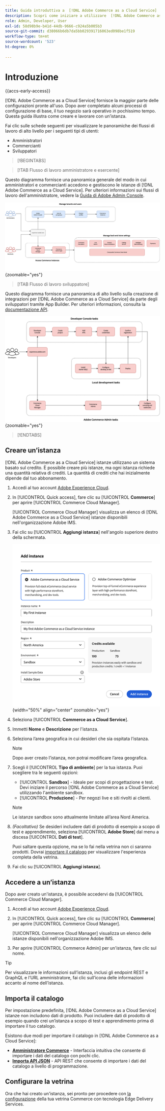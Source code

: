 ```yaml
---
title: Guida introduttiva a  [!DNL Adobe Commerce as a Cloud Service]
description: Scopri come iniziare a utilizzare  [!DNL Adobe Commerce as a Cloud Service].
role: Admin, Developer, User
exl-id: 58d98b9e-b41d-44db-9666-c924a5b005b3
source-git-commit: d38066b6db7da5bb029391716063ed098be1f519
workflow-type: tm+mt
source-wordcount: '523'
ht-degree: 0%

---
```


# Introduzione

{{accs-early-access}}

[!DNL Adobe Commerce as a Cloud Service] fornisce la maggior parte delle configurazioni pronte all&#39;uso. Dopo aver completato alcuni processi di configurazione di base, il tuo negozio sarà operativo in pochissimo tempo. Questa guida illustra come creare e lavorare con un’istanza.

Fai clic sulle schede seguenti per visualizzare le panoramiche dei flussi di lavoro di alto livello per i seguenti tipi di utenti:

* Amministratori
* Commercianti
* Sviluppatori

>[!BEGINTABS]

>[!TAB Flusso di lavoro amministratore e esercente]

Questo diagramma fornisce una panoramica generale del modo in cui amministratori e commercianti accedono e gestiscono le istanze di [!DNL Adobe Commerce as a Cloud Service]. Per ulteriori informazioni sui flussi di lavoro dell&#39;amministratore, vedere la [Guida di Adobe Admin Console](https://helpx.adobe.com/enterprise/admin-guide.html).

![[!DNL Adobe Commerce as a Cloud Service] diagramma flusso esercente](./assets/merchant-flow.svg){zoomable="yes"}

>[!TAB Flusso di lavoro sviluppatore]

Questo diagramma fornisce una panoramica di alto livello sulla creazione di integrazioni per [!DNL Adobe Commerce as a Cloud Service] da parte degli sviluppatori tramite App Builder. Per ulteriori informazioni, consulta la [documentazione API](https://developer.adobe.com/commerce/services/cloud/).

![[!DNL Adobe Commerce as a Cloud Service] diagramma di flusso per sviluppatori](./assets/developer-flow.svg){zoomable="yes"}

>[!ENDTABS]

## Creare un’istanza

[!DNL Adobe Commerce as a Cloud Service] istanze utilizzano un sistema basato sul credito. È possibile creare più istanze, ma ogni istanza richiede una quantità relativa di crediti. La quantità di crediti che hai inizialmente dipende dal tuo abbonamento.

1. Accedi al tuo account [Adobe Experience Cloud](https://experience-stage.adobe.com/).

1. In [!UICONTROL Quick access], fare clic su [!UICONTROL **Commerce**] per aprire [!UICONTROL Commerce Cloud Manager].

   [!UICONTROL Commerce Cloud Manager] visualizza un elenco di [!DNL Adobe Commerce as a Cloud Service] istanze disponibili nell&#39;organizzazione Adobe IMS.

1. Fai clic su [!UICONTROL **Aggiungi istanza**] nell&#39;angolo superiore destro della schermata.

   ![Crea istanza](./assets/create-instance.png){width="50%" align="center" zoomable="yes"}

1. Seleziona [!UICONTROL **Commerce as a Cloud Service**].

1. Immetti **Nome** e **Descrizione** per l&#39;istanza.

1. Seleziona l’area geografica in cui desideri che sia ospitata l’istanza.

   >[!NOTE]
   >
   >Dopo aver creato l’istanza, non potrai modificare l’area geografica.

1. Scegli il [!UICONTROL **Tipo di ambiente**] per la tua istanza. Puoi scegliere tra le seguenti opzioni:

   * [!UICONTROL **Sandbox**] - Ideale per scopi di progettazione e test. Devi iniziare il percorso [!DNL Adobe Commerce as a Cloud Service] utilizzando l&#39;ambiente sandbox.
   * [!UICONTROL **Produzione**] - Per negozi live e siti rivolti ai clienti.

   >[!NOTE]
   >
   >Le istanze sandbox sono attualmente limitate all’area Nord America.

1. _(Facoltativo)_ Se desideri includere dati di prodotto di esempio a scopo di test e apprendimento, seleziona [!UICONTROL **Adobe Store**] dal menu a discesa [!UICONTROL **Dati di test**].

   Puoi saltare questa opzione, ma se lo fai nella vetrina non ci saranno prodotti. Dovrai [importare il catalogo](#import-your-catalog) per visualizzare l&#39;esperienza completa della vetrina.

1. Fai clic su [!UICONTROL **Aggiungi istanza**].

## Accedere a un’istanza

Dopo aver creato un&#39;istanza, è possibile accedervi da [!UICONTROL Commerce Cloud Manager].

1. Accedi al tuo account [Adobe Experience Cloud](https://experience.adobe.com/).

1. In [!UICONTROL Quick access], fare clic su [!UICONTROL **Commerce**] per aprire [!UICONTROL Commerce Cloud Manager].

   [!UICONTROL Commerce Cloud Manager] visualizza un elenco delle istanze disponibili nell&#39;organizzazione Adobe IMS.

1. Per aprire [!UICONTROL Commerce Admin] per un&#39;istanza, fare clic sul nome.

>[!TIP]
>
>Per visualizzare le informazioni sull’istanza, inclusi gli endpoint REST e GraphQL e l’URL amministratore, fai clic sull’icona delle informazioni accanto al nome dell’istanza.

## Importa il catalogo

Per impostazione predefinita, [!DNL Adobe Commerce as a Cloud Service] istanze non includono dati di prodotto. Puoi includere dati di prodotto di esempio quando crei un’istanza a scopo di test e apprendimento prima di importare il tuo catalogo.

Esistono due modi per importare il catalogo in [!DNL Adobe Commerce as a Cloud Service]:

* [**Amministratore Commerce**](https://experienceleague.adobe.com/en/docs/commerce-admin/systems/data-transfer/import/data-import) - Interfaccia intuitiva che consente di importare i dati del catalogo con pochi clic.
* [**Importa API JSON**](https://developer.adobe.com/commerce/webapi/rest/modules/import/#import-json-api) - API REST che consente di importare i dati del catalogo a livello di programmazione.

<!-- TODO

- Add guidance about how to choose which method to use
- Add guidance for new vs existing customers (cross-reference OR and _include file for migration content)

-->

## Configurare la vetrina

Ora che hai creato un&#39;istanza, sei pronto per procedere con [la configurazione](storefront.md) della tua vetrina Commerce con tecnologia Edge Delivery Services.
